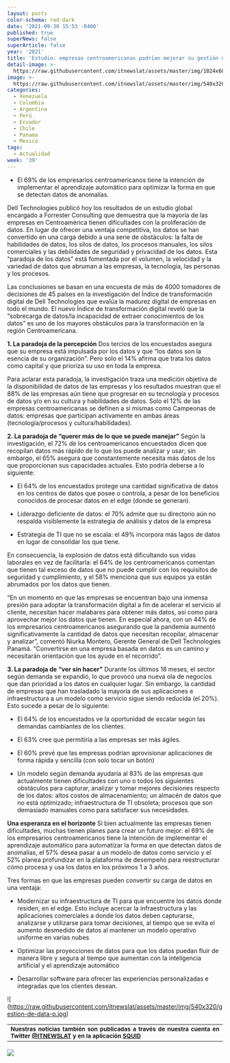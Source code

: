 ```yaml
---
layout: posts
color-schema: red-dark
date: '2021-09-30 15:53 -0400'
published: true
superNews: false
superArticle: false
year: '2021'
title: 'Estudio: empresas centroamericanas podrían mejorar su gestión de datos'
detail-image: >-
  https://raw.githubusercontent.com/itnewslat/assets/master/img/1024x680/gestion-de-data-g.jpg
image: >-
  https://raw.githubusercontent.com/itnewslat/assets/master/img/540x320/gestion-de-data-p.jpg
categories:
  - Venezuela
  - Colombia
  - Argentina
  - Perú
  - Ecuador
  - Chile
  - Panama
  - Mexico
tags:
  - Actualidad
week: '39'
---
```

- El 69% de los empresarios centroamericanos tiene la intención de implementar el aprendizaje automático para optimizar la forma en que se detectan datos de anomalías.

Dell Technologies publicó hoy los resultados de un estudio global encargado a Forrester Consulting que demuestra que la mayoría de las empresas en Centroamérica tienen dificultades con la proliferación de datos. En lugar de ofrecer una ventaja competitiva, los datos se han convertido en una carga debido a una serie de obstáculos: la falta de habilidades de datos, los silos de datos, los procesos manuales, los silos comerciales y las debilidades de seguridad y privacidad de los datos. Esta “paradoja de los datos” está fomentada por el volumen, la velocidad y la variedad de datos que abruman a las empresas, la tecnología, las personas y los procesos. 
 
Las conclusiones se basan en una encuesta de más de 4000 tomadores de decisiones de 45 países en la investigación del Índice de transformación digital de Dell Technologies que evalúa la madurez digital de empresas en todo el mundo. El nuevo Índice de transformación digital reveló que la “sobrecarga de datos/la incapacidad de extraer conocimientos de los datos” es uno de los mayores obstáculos para la transformación en la región Centroamericana.

**1. La paradoja de la percepción**
Dos tercios de los encuestados asegura que su empresa está impulsada por los datos y que “los datos son la esencia de su organización”. Pero solo el 14% afirma que trata los datos como capital y que prioriza su uso en toda la empresa.

Para aclarar esta paradoja, la investigación traza una medición objetiva de la disponibilidad de datos de las empresas y los resultados muestran que el 88% de las empresas aún tiene que progresar en su tecnología y procesos de datos y/o en su cultura y habilidades de datos. Solo el 12% de las empresas centroamericanas se definen a sí mismas como Campeonas de datos: empresas que participan activamente en ambas áreas (tecnología/procesos y cultura/habilidades).

**2. La paradoja de “querer más de lo que se puede manejar”**
Según la investigación, el 72% de los centroamericanos encuestados dicen que recopilan datos más rápido de lo que los puede analizar y usar; sin embargo, el 65% asegura que constantemente necesita más datos de los que proporcionan sus capacidades actuales. Esto podría deberse a lo siguiente:

- El 64% de los encuestados protege una cantidad significativa de datos en los centros de datos que posee o controla, a pesar de los beneficios conocidos de procesar datos en el edge (donde se generan). 

- Liderazgo deficiente de datos: el 70% admite que su directorio aún no respalda visiblemente la estrategia de análisis y datos de la empresa 

- Estrategia de TI que no se escala: el 49% incorpora más lagos de datos en lugar de consolidar los que tiene.


En consecuencia, la explosión de datos está dificultando sus vidas laborales en vez de facilitarla:
el 64% de los centroamericanos comentan que tienen tal exceso de datos que no puede cumplir con los requisitos de seguridad y cumplimiento, y el 58% menciona que sus equipos ya están abrumados por los datos que tienen.

“En un momento en que las empresas se encuentran bajo una inmensa presión para adoptar la transformación digital a fin de acelerar el servicio al cliente, necesitan hacer malabares para obtener más datos, así como para aprovechar mejor los datos que tienen. En especial ahora, con un 44% de los empresarios centroamericanos asegurando que la pandemia aumentó significativamente la cantidad de datos que necesitan recopilar, almacenar y analizar”, comentó Niurka Montero, Gerente General de Dell Technologies Panamá. “Convertirse en una empresa basada en datos es un camino y necesitarán orientación que los ayude en el recorrido”. 

**3. La paradoja de “ver sin hacer”**
Durante los últimos 18 meses, el sector según demanda se expandió, lo que provocó una nueva ola de negocios que dan prioridad a los datos en cualquier lugar. Sin embargo, la cantidad de empresas que han trasladado la mayoría de sus aplicaciones e infraestructura a un modelo como servicio sigue siendo reducida (el 20%). Esto sucede a pesar de lo siguiente:

- El 64% de los encuestados ve la oportunidad de escalar según las demandas cambiantes de los clientes.

- El 63% cree que permitiría a las empresas ser más ágiles.

- El 60% prevé que las empresas podrían aprovisionar aplicaciones de forma rápida y sencilla (con solo tocar un botón)

- Un modelo según demanda ayudaría al 83% de las empresas que actualmente tienen dificultades con uno o todos los siguientes obstáculos para capturar, analizar y tomar mejores decisiones respecto de los datos: altos costos de almacenamiento; un almacén de datos que no está optimizado; infraestructura de TI obsoleta; procesos que son demasiado manuales como para satisfacer sus necesidades.

**Una esperanza en el horizonte**
Si bien actualmente las empresas tienen dificultades, muchas tienen planes para crear un futuro mejor: el 69% de los empresarios centroamericanos tiene la intención de implementar el aprendizaje automático para automatizar la forma en que detectan datos de anomalías, el 57% desea pasar a un modelo de datos como servicio y el 52% planea profundizar en la plataforma de desempeño para reestructurar cómo procesa y usa los datos en los próximos 1 a 3 años.

Tres formas en que las empresas pueden convertir su carga de datos en una ventaja:

- Modernizar su infraestructura de TI para que encuentre los datos donde residen, en el edge. Esto incluye acercar la infraestructura y las aplicaciones comerciales a donde los datos deben capturarse, analizarse y utilizarse para tomar decisiones, al tiempo que se evita el aumento desmedido de datos al mantener un modelo operativo uniforme en varias nubes

- Optimizar las proyecciones de datos para que los datos puedan fluir de manera libre y segura al tiempo que aumentan con la inteligencia artificial y el aprendizaje automático

- Desarrollar software para ofrecer las experiencias personalizadas e integradas que los clientes desean.

![ (https://raw.githubusercontent.com/itnewslat/assets/master/img/540x320/gestion-de-data-p.jpg)

<table style="height: 42px;" width="569">
<tbody>
<tr>
<td style="text-align: justify;"><sub><strong>Nuestras noticias también son publicadas a través de nuestra cuenta en Twitter <a href="https://twitter.com/itnewslat?lang=es">@ITNEWSLAT</a> y en la aplicación <a href="https://squidapp.co/en/">SQUID</a></strong></sub></td>
</tr>
</tbody>
</table>

<img src="https://tracker.metricool.com/c3po.jpg?hash=56f88a41e39ab42c063cc51676587a04"/>